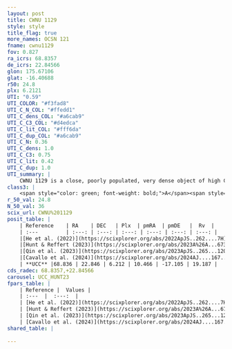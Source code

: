 ```yaml
---
layout: post
title: CWNU 1129
style: style
title_flag: true
more_names: OCSN 121
fname: cwnu1129
fov: 0.827
ra_icrs: 68.8357
de_icrs: 22.84566
glon: 175.67106
glat: -16.40688
r50: 24.8
plx: 6.2121
UTI: "0.59"
UTI_COLOR: "#f3fad8"
UTI_C_N_COL: "#ffedd1"
UTI_C_dens_COL: "#a6cab9"
UTI_C_C3_COL: "#d4edca"
UTI_C_lit_COL: "#fff6da"
UTI_C_dup_COL: "#a6cab9"
UTI_C_N: 0.36
UTI_C_dens: 1.0
UTI_C_C3: 0.75
UTI_C_lit: 0.42
UTI_C_dup: 1.0
UTI_summary: |
    CWNU 1129 is a close, poorly populated, very dense object of high C3 quality. It was recently reported in the literature.
class3: |
    <span style="color: green; font-weight: bold;">A</span><span style="color: #FFC300; font-weight: bold;">B</span>
r_50_val: 24.8
N_50_val: 36
scix_url: CWNU%201129
posit_table: |
    | Reference    | RA    | DEC   | Plx  | pmRA  | pmDE   |  Rv  |
    | :---         | :---: | :---: | :---: | :---: | :---: | :---: |
    |[He et al. (2022)](https://scixplorer.org/abs/2022ApJS..262....7H) | 68.651 | 22.91 | 6.161 | 10.017 | -17.079 | -- |
    |[Hunt & Reffert (2023)](https://scixplorer.org/abs/2023A%26A...673A.114H) | 68.771 | 22.8 | 6.251 | 10.845 | -17.45 | 14.883 |
    |[Qin et al. (2023)](https://scixplorer.org/abs/2023ApJS..265...12Q) | 68.72 | 22.82 | 6.23 | 10.81 | -17.11 | 20.15 |
    |[Cavallo et al. (2024)](https://scixplorer.org/abs/2024AJ....167...12C) | 67.525 | 24.764 | 6.264 | -- | -- | -- |
    | **UCC** |68.836 | 22.846 | 6.212 | 10.466 | -17.105 | 19.187 | 
cds_radec: 68.8357,+22.84566
carousel: UCC_HUNT23
fpars_table: |
    | Reference |  Values |
    | :---  |  :---:  |
    | [He et al. (2022)](https://scixplorer.org/abs/2022ApJS..262....7H) | `A0=0.95, logAge=6.25` |
    | [Hunt & Reffert (2023)](https://scixplorer.org/abs/2023A%26A...673A.114H) | `AV50=2.193, diffAV50=1.828, MOD50=5.992, logAge50=7.177` |
    | [Qin et al. (2023)](https://scixplorer.org/abs/2023ApJS..265...12Q) | `E(B-V)=0.33, m-M=6.95, logt=6.6` |
    | [Cavallo et al. (2024)](https://scixplorer.org/abs/2024AJ....167...12C) | `AV50=3.12, dMod50=6.21, logAge50=7.06, [Fe/H]50=0.23` |
shared_table: |
    
---
```

